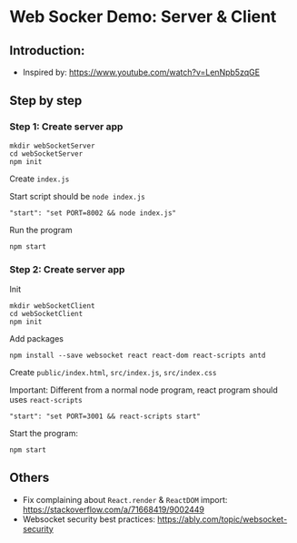 # Web Socker Demo: Server & Client
## Introduction:
* Inspired by: https://www.youtube.com/watch?v=LenNpb5zqGE
## Step by step
### Step 1: Create server app
    mkdir webSocketServer
    cd webSocketServer
    npm init

Create `index.js`

Start script should be `node index.js`

    "start": "set PORT=8002 && node index.js"

Run the program

    npm start
### Step 2: Create server app
Init

    mkdir webSocketClient
    cd webSocketClient
    npm init

Add packages

    npm install --save websocket react react-dom react-scripts antd

Create `public/index.html`, `src/index.js`, `src/index.css`

Important: Different from a normal node program, react program should uses `react-scripts`

    "start": "set PORT=3001 && react-scripts start"

Start the program:

    npm start

## Others
* Fix complaining about `React.render` & `ReactDOM` import: https://stackoverflow.com/a/71668419/9002449
* Websocket security best practices: https://ably.com/topic/websocket-security